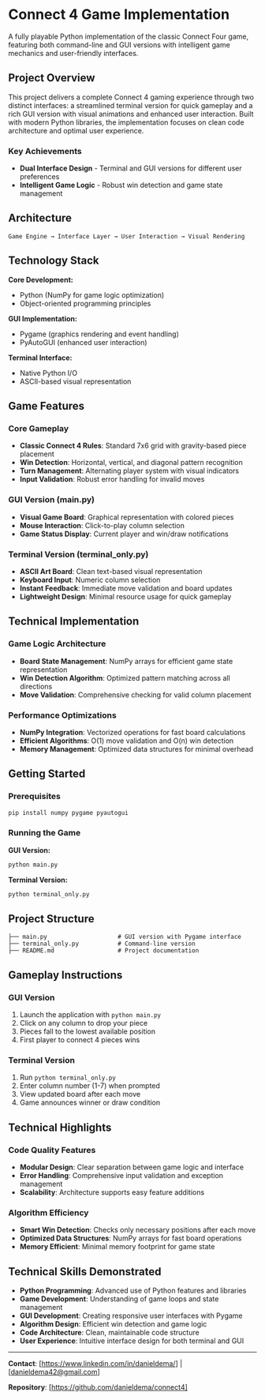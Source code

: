 # Connect 4 Game Implementation

A fully playable Python implementation of the classic Connect Four game, featuring both command-line and GUI versions with intelligent game mechanics and user-friendly interfaces.

## Project Overview

This project delivers a complete Connect 4 gaming experience through two distinct interfaces: a streamlined terminal version for quick gameplay and a rich GUI version with visual animations and enhanced user interaction. Built with modern Python libraries, the implementation focuses on clean code architecture and optimal user experience.

### Key Achievements
- **Dual Interface Design** - Terminal and GUI versions for different user preferences
- **Intelligent Game Logic** - Robust win detection and game state management

## Architecture

```
Game Engine → Interface Layer → User Interaction → Visual Rendering
```

## Technology Stack

**Core Development:**
- Python (NumPy for game logic optimization)
- Object-oriented programming principles

**GUI Implementation:**
- Pygame (graphics rendering and event handling)
- PyAutoGUI (enhanced user interaction)

**Terminal Interface:**
- Native Python I/O
- ASCII-based visual representation

## Game Features

### Core Gameplay
- **Classic Connect 4 Rules**: Standard 7x6 grid with gravity-based piece placement
- **Win Detection**: Horizontal, vertical, and diagonal pattern recognition
- **Turn Management**: Alternating player system with visual indicators
- **Input Validation**: Robust error handling for invalid moves

### GUI Version (main.py)
- **Visual Game Board**: Graphical representation with colored pieces
- **Mouse Interaction**: Click-to-play column selection
- **Game Status Display**: Current player and win/draw notifications

### Terminal Version (terminal_only.py)
- **ASCII Art Board**: Clean text-based visual representation
- **Keyboard Input**: Numeric column selection
- **Instant Feedback**: Immediate move validation and board updates
- **Lightweight Design**: Minimal resource usage for quick gameplay

## Technical Implementation

### Game Logic Architecture
- **Board State Management**: NumPy arrays for efficient game state representation
- **Win Detection Algorithm**: Optimized pattern matching across all directions
- **Move Validation**: Comprehensive checking for valid column placement

### Performance Optimizations
- **NumPy Integration**: Vectorized operations for fast board calculations
- **Efficient Algorithms**: O(1) move validation and O(n) win detection
- **Memory Management**: Optimized data structures for minimal overhead

## Getting Started

### Prerequisites
```bash
pip install numpy pygame pyautogui
```

### Running the Game

**GUI Version:**
```bash
python main.py
```

**Terminal Version:**
```bash
python terminal_only.py
```

## Project Structure

```
├── main.py                    # GUI version with Pygame interface
├── terminal_only.py           # Command-line version
├── README.md                  # Project documentation
```

## Gameplay Instructions

### GUI Version
1. Launch the application with `python main.py`
2. Click on any column to drop your piece
3. Pieces fall to the lowest available position
4. First player to connect 4 pieces wins

### Terminal Version
1. Run `python terminal_only.py`
2. Enter column number (1-7) when prompted
3. View updated board after each move
4. Game announces winner or draw condition

## Technical Highlights

### Code Quality Features
- **Modular Design**: Clear separation between game logic and interface
- **Error Handling**: Comprehensive input validation and exception management
- **Scalability**: Architecture supports easy feature additions

### Algorithm Efficiency
- **Smart Win Detection**: Checks only necessary positions after each move
- **Optimized Data Structures**: NumPy arrays for fast board operations
- **Memory Efficient**: Minimal memory footprint for game state

## Technical Skills Demonstrated

- **Python Programming**: Advanced use of Python features and libraries
- **Game Development**: Understanding of game loops and state management
- **GUI Development**: Creating responsive user interfaces with Pygame
- **Algorithm Design**: Efficient win detection and game logic
- **Code Architecture**: Clean, maintainable code structure
- **User Experience**: Intuitive interface design for both terminal and GUI

---

**Contact**: [https://www.linkedin.com/in/danieldema/] | [danieldema42@gmail.com]

**Repository**: [https://github.com/danieldema/connect4]
